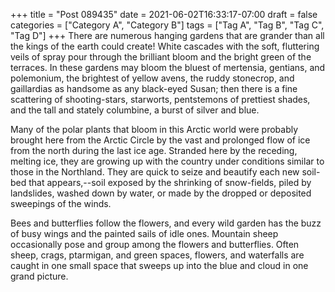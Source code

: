 +++
title = "Post 089435"
date = 2021-06-02T16:33:17-07:00
draft = false
categories = ["Category A", "Category B"]
tags = ["Tag A", "Tag B", "Tag C", "Tag D"]
+++
There are numerous hanging gardens that are grander than all the kings of the earth could create! White cascades with the soft, fluttering veils of spray pour through the brilliant bloom and the bright green of the terraces. In these gardens may bloom the bluest of mertensia, gentians, and polemonium, the brightest of yellow avens, the ruddy stonecrop, and gaillardias as handsome as any black-eyed Susan; then there is a fine scattering of shooting-stars, starworts, pentstemons of prettiest shades, and the tall and stately columbine, a burst of silver and blue.

Many of the polar plants that bloom in this Arctic world were probably brought here from the Arctic Circle by the vast and prolonged flow of ice from the north during the last ice age. Stranded here by the receding, melting ice, they are growing up with the country under conditions similar to those in the Northland. They are quick to seize and beautify each new soil-bed that appears,--soil exposed by the shrinking of snow-fields, piled by landslides, washed down by water, or made by the dropped or deposited sweepings of the winds.

Bees and butterflies follow the flowers, and every wild garden has the buzz of busy wings and the painted sails of idle ones. Mountain sheep occasionally pose and group among the flowers and butterflies. Often sheep, crags, ptarmigan, and green spaces, flowers, and waterfalls are caught in one small space that sweeps up into the blue and cloud in one grand picture.
